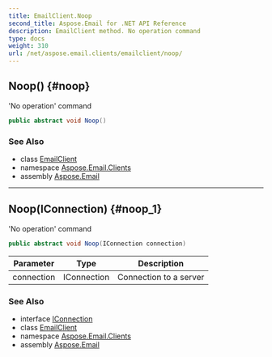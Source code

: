 ```yaml
---
title: EmailClient.Noop
second_title: Aspose.Email for .NET API Reference
description: EmailClient method. No operation command
type: docs
weight: 310
url: /net/aspose.email.clients/emailclient/noop/
---
```

## Noop() {#noop}

'No operation' command

```csharp
public abstract void Noop()
```

### See Also

* class [EmailClient](../)
* namespace [Aspose.Email.Clients](../../emailclient/)
* assembly [Aspose.Email](../../../)

---

## Noop(IConnection) {#noop_1}

'No operation' command

```csharp
public abstract void Noop(IConnection connection)
```

| Parameter | Type | Description |
| --- | --- | --- |
| connection | IConnection | Connection to a server |

### See Also

* interface [IConnection](../../iconnection/)
* class [EmailClient](../)
* namespace [Aspose.Email.Clients](../../emailclient/)
* assembly [Aspose.Email](../../../)


